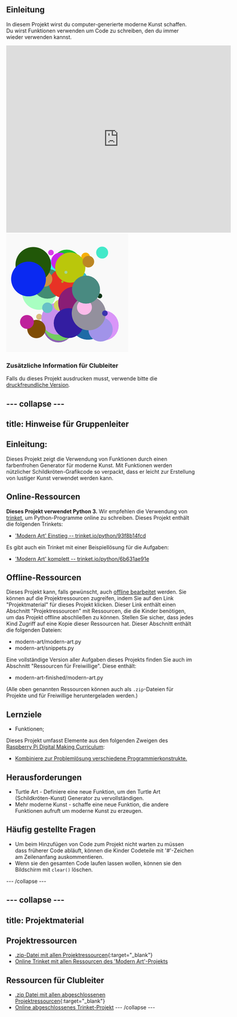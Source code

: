## Einleitung

In diesem Projekt wirst du computer-generierte moderne Kunst schaffen. Du wirst Funktionen verwenden um Code zu schreiben, den du immer wieder verwenden kannst.

<div class="trinket">
  <iframe src="https://trinket.io/embed/python/47bbc2fc2b?outputOnly=true&start=result" width="600" height="500" frameborder="0" marginwidth="0" marginheight="0" allowfullscreen>
  </iframe>
  <img src="images/modern-finished.png">
</div>

### Zusätzliche Information für Clubleiter

Falls du dieses Projekt ausdrucken musst, verwende bitte die [druckfreundliche Version](https://projects.raspberrypi.org/de-DE/projects/modern-art/print).

--- collapse ---
---
title: Hinweise für Gruppenleiter
---

## Einleitung:

Dieses Projekt zeigt die Verwendung von Funktionen durch einen farbenfrohen Generator für moderne Kunst. Mit Funktionen werden nützlicher Schildkröten-Grafikcode so verpackt, dass er leicht zur Erstellung von lustiger Kunst verwendet werden kann.

## Online-Ressourcen

**Dieses Projekt verwendet Python 3.** Wir empfehlen die Verwendung von [trinket](https://trinket.io/), um Python-Programme online zu schreiben. Dieses Projekt enthält die folgenden Trinkets:

* ['Modern Art' Einstieg -- trinket.io/python/93f8b14fcd](https://trinket.io/python/93f8b14fcd)

Es gibt auch ein Trinket mit einer Beispiellösung für die Aufgaben:

* ['Modern Art' komplett -- trinket.io/python/6b631ae91e](https://trinket.io/python/6b631ae91e)

## Offline-Ressourcen

Dieses Projekt kann, falls gewünscht, auch [offline bearbeitet](https://www.codeclubprojects.org/en-GB/resources/python-working-offline/) werden. Sie können auf die Projektressourcen zugreifen, indem Sie auf den Link "Projektmaterial" für dieses Projekt klicken. Dieser Link enthält einen Abschnitt "Projektressourcen" mit Ressourcen, die die Kinder benötigen, um das Projekt offline abschließen zu können. Stellen Sie sicher, dass jedes Kind Zugriff auf eine Kopie dieser Ressourcen hat. Dieser Abschnitt enthält die folgenden Dateien:

* modern-art/modern-art.py
* modern-art/snippets.py

Eine vollständige Version aller Aufgaben dieses Projekts finden Sie auch im Abschnitt "Ressourcen für Freiwillige". Diese enthält:

* modern-art-finished/modern-art.py

(Alle oben genannten Ressourcen können auch als `.zip`-Dateien für Projekte und für Freiwillige heruntergeladen werden.)

## Lernziele

* Funktionen;

Dieses Projekt umfasst Elemente aus den folgenden Zweigen des [Raspberry Pi Digital Making Curriculum](http://rpf.io/curriculum):

* [Kombiniere zur Problemlösung verschiedene Programmierkonstrukte.](https://www.raspberrypi.org/curriculum/programming/builder)

## Herausforderungen

* Turtle Art - Definiere eine neue Funktion, um den Turtle Art (Schildkröten-Kunst) Generator zu vervollständigen.
* Mehr moderne Kunst - schaffe eine neue Funktion, die andere Funktionen aufruft um moderne Kunst zu erzeugen.

## Häufig gestellte Fragen

* Um beim Hinzufügen von Code zum Projekt nicht warten zu müssen dass früherer Code abläuft, können die Kinder Codeteile mit '#'-Zeichen am Zeilenanfang auskommentieren.
* Wenn sie den gesamten Code laufen lassen wollen, können sie den Bildschirm mit `clear()` löschen. 

--- /collapse ---

--- collapse ---
---
title: Projektmaterial
---

## Projektressourcen

* [.zip-Datei mit allen Projektressourcen](http://rpf.io/p/de-DE/modern-art-go){:target="_blank"}
* [Online Trinket mit allen Ressourcen des 'Modern Art'-Projekts](https://trinket.io/python/93f8b14fcd)

## Ressourcen für Clubleiter

* [.zip Datei mit allen abgeschlossenen Projektressourcen](http://rpf.io/p/de-DE/modern-art-get){:target="_blank"}
* [Online abgeschlossenes Trinket-Projekt](https://trinket.io/python/6b631ae91e) --- /collapse ---
